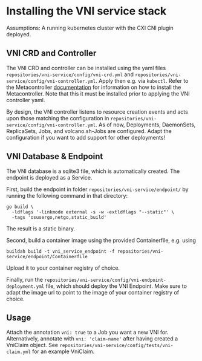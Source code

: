 # Installing the VNI service stack

Assumptions: A running kubernetes cluster with the CXI CNI plugin deployed.


## VNI CRD and Controller
The VNI CRD and controller can be installed using the yaml files `repositories/vni-service/config/vni-crd.yml` and `repositories/vni-service/config/vni-controller.yml`. 
Apply then e.g. via `kubectl`. Refer to the Metacontroller [documentation](https://metacontroller.github.io/metacontroller/guide/install.html)
for information on how to install the Metacontroller. Note that this it must be installed prior to applying the VNI controller yaml.

By design, the VNI controller listens to resource creation events and acts upon those matching the configuration in `repositories/vni-service/config/vni-controller.yml`.
As of now, Deployments, DaemonSets, ReplicaSets, Jobs, and volcano.sh-Jobs are configured. 
Adapt the configuration if you want to add support for other deployments!

## VNI Database & Endpoint

The VNI database is a sqlite3 file, which is automatically created. The endpoint is deployed as a Service.

First, build the endpoint in folder `repositories/vni-service/endpoint/` by running the following command in that directory:
```shell
go build \
  -ldflags '-linkmode external -s -w -extldflags "--static"' \
  -tags 'osusergo,netgo,static_build'
```
The result is a static binary.

Second, build a container image using the provided Containerfile, e.g. using
```shell
buildah build -t vni_service_endpoint -f repositories/vni-service/endpoint/Containerfile
```

Upload it to your container registry of choice.

Finally, run the `repositories/vni-service/config/vni-endpoint-deployment.yml` file, which should deploy the VNI Endpoint.
Make sure to adapt the image url to point to the image of your container registry of choice.

## Usage

Attach the annotation `vni: true` to a Job you want a new VNI for. Alternatively, annotate with `vni: 'claim-name'` after
having created a VniClaim object. See `repositories/vni-service/config/tests/vni-claim.yml` for an example VniClaim.
